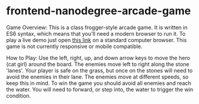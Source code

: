 frontend-nanodegree-arcade-game
===============================

Game Overview:
This is a class frogger-style arcade game. It is written in ES6 syntax, which means that you'll need a modern browser to run it.
To play a live demo just open [this link](http://apriorirainbows.com/public/frontend-nanodegree-arcade-game/) on a standard computer browser. This game is not currently responsive or mobile compatible.

How to Play:
Use the left, right, up, and down arrow keys to move the hero (cat girl) around the board. The enemies move left to right along the stone 'lanes'.
Your player is safe on the grass, but once on the stones will need to avoid the enemies in their lane. The enemies move at different speeds, so keep this in mind. To win the game you should avoid all enemies and reach the water. You will need to forward, or step into, the water to trigger the win condition.
